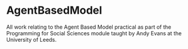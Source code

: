 # AgentBasedModel

All work relating to the Agent Based Model practical as part of the Programming for Social Sciences module taught by Andy Evans at the University of Leeds.
